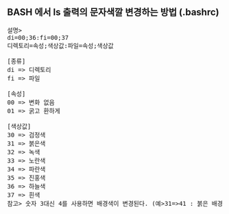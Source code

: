 ## BASH 에서 ls 출력의 문자색깔 변경하는 방법 (.bashrc)

<pre>
설명>
di=00;36:fi=00;37
디렉토리=속성;색상값:파일=속성;색상값

[종류]
di => 디렉토리
fi => 파일

[속성]
00 => 변화 없음
01 => 굵고 환하게 

[색상값]
30 => 검정색
31 => 붉은색
32 => 녹색
33 => 노란색
34 => 파란색
35 => 진홍색
36 => 하늘색
37 => 흰색
참고> 숫자 3대신 4를 사용하면 배경색이 변경된다. (예>31=>41 : 붉은 배경색)
</pre>
